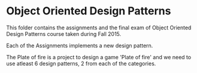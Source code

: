 # Object Oriented Design Patterns

This folder contains the assignments and the final exam of Object Oriented Design Patterns course taken during Fall 2015.

Each of the Assignments implements a new design pattern.

The Plate of fire is a project to design a game 'Plate of fire' and we need to use atleast 6 design patterns, 2 from each of the categories.